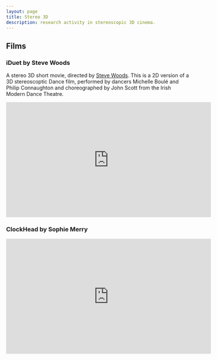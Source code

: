 ```yaml
---
layout: page
title: Stereo 3D
description: research activity in stereoscopic 3D cinema. 
---
```


## Films

### iDuet by Steve Woods

A stereo 3D short movie, directed by [Steve Woods](http://www.stevewoods.ie/). This is a 2D version of a 3D stereoscoptic Dance film, performed by dancers Michelle Boulé and Philip Connaughton and choreographed by John Scott from the Irish Modern Dance Theatre.

<iframe width="560" height="315" src="https://www.youtube.com/embed/Kf3W7Ol1CbA" frameborder="0" allowfullscreen></iframe>

### ClockHead by Sophie Merry


<iframe width="560" height="315" src="https://www.youtube.com/embed/LP1fEoccW0E" frameborder="0" allowfullscreen></iframe>



